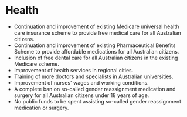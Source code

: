 # Health

* Continuation and improvement of existing Medicare universal health care insurance scheme to provide free medical care for all Australian citizens.
* Continuation and improvement of existing Pharmaceutical Benefits Scheme to provide affordable medications for all Australian citizens.
* Inclusion of free dental care for all Australian citizens in the existing Medicare scheme.
* Improvement of health services in regional cities.
* Training of more doctors and specialists in Australian universities.
* Improvement of nurses' wages and working conditions.
* A complete ban on so-called gender reassignment medication and surgery for all Australian citizens under 18 years of age.
* No public funds to be spent assisting so-called gender reassignment medication or surgery.
